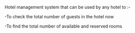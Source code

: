 Hotel management system that can be used by any hotel to :- 

-To check the total number of guests in the hotel now

-To find the total number of available and reserved rooms
